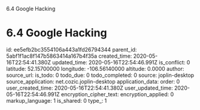 6.4 Google Hacking

# 6.4 Google Hacking

id: ee5efb2bc3554106a443a1fd26794344
parent_id: 5abf1f1ac8f147b5863414a167b4f35a
created_time: 2020-05-16T22:54:41.380Z
updated_time: 2020-05-16T22:54:46.991Z
is_conflict: 0
latitude: 52.15700000
longitude: -106.56140000
altitude: 0.0000
author: 
source_url: 
is_todo: 0
todo_due: 0
todo_completed: 0
source: joplin-desktop
source_application: net.cozic.joplin-desktop
application_data: 
order: 0
user_created_time: 2020-05-16T22:54:41.380Z
user_updated_time: 2020-05-16T22:54:46.991Z
encryption_cipher_text: 
encryption_applied: 0
markup_language: 1
is_shared: 0
type_: 1